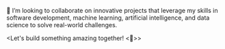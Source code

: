 💞️ I’m looking to collaborate on innovative projects that leverage my skills 
in software development, machine learning, artificial intelligence, and data science 
to solve real-world challenges. 

<Let's build something amazing together! <🚀>>





